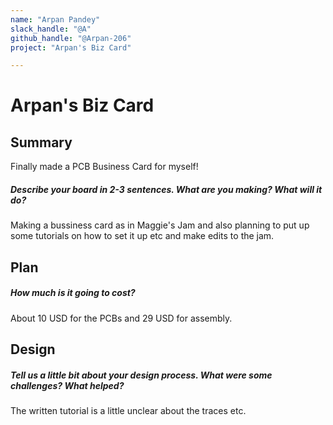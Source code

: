 ```yaml
---
name: "Arpan Pandey"
slack_handle: "@A"
github_handle: "@Arpan-206"
project: "Arpan's Biz Card"

---
```


# Arpan's Biz Card
## Summary
Finally made a PCB Business Card for myself!

##### Describe your board in 2-3 sentences. What are you making? What will it do?
Making a bussiness card as in Maggie's Jam and also planning to put up some tutorials on how to set it up etc and make edits to the jam.

## Plan
##### How much is it going to cost?
About 10 USD for the PCBs and 29 USD for assembly.

## Design
##### Tell us a little bit about your design process. What were some challenges? What helped?
The written tutorial is a little unclear about the traces etc.
